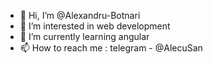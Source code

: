 - 👋 Hi, I’m @Alexandru-Botnari
- 👀 I’m interested in web development
- 🌱 I’m currently learning angular
- 📫 How to reach me : telegram - @AlecuSan

<!---
Alexandru-Botnari/Alexandru-Botnari is a ✨ special ✨ repository because its `README.md` (this file) appears on your GitHub profile.
You can click the Preview link to take a look at your changes.
--->

